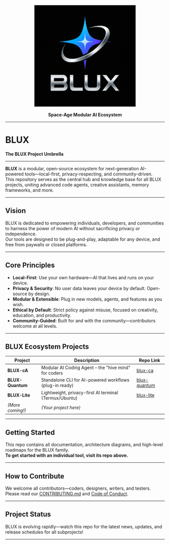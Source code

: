 <div align="center">

  <img src="assets/logo/blux-logo.png" alt="BLUX Logo" width="320" />

  <br/>

  <b>Space-Age Modular AI Ecosystem</b>

</div>

---

# BLUX

**The BLUX Project Umbrella**

---

**BLUX** is a modular, open-source ecosystem for next-generation AI-powered tools—local-first, privacy-respecting, and community-driven.  
This repository serves as the central hub and knowledge base for all BLUX projects, uniting advanced code agents, creative assistants, memory frameworks, and more.

---

## **Vision**

BLUX is dedicated to empowering individuals, developers, and communities to harness the power of modern AI without sacrificing privacy or independence.  
Our tools are designed to be plug-and-play, adaptable for any device, and free from paywalls or closed platforms.

---

## **Core Principles**

- **Local-First**: Use your own hardware—AI that lives and runs on your device.
- **Privacy & Security**: No user data leaves your device by default. Open-source by design.
- **Modular & Extensible**: Plug in new models, agents, and features as you wish.
- **Ethical by Default**: Strict policy against misuse, focused on creativity, education, and productivity.
- **Community-Guided**: Built for and with the community—contributors welcome at all levels.

---

## **BLUX Ecosystem Projects**

| Project        | Description                                               | Repo Link                                 |
|----------------|----------------------------------------------------------|--------------------------------------------|
| **BLUX-cA**    | Modular AI Coding Agent – the "hive mind" for coders     | [blux-ca](https://github.com/Justadudeinspace/blux-ca)         |
| **BLUX-Quantum**| Standalone CLI for AI-powered workflows (plug-in ready) | [blux-quantum](https://github.com/Justadudeinspace/blux-quantum) |
| **BLUX-Lite**  | Lightweight, privacy-first AI terminal (Termux/Ubuntu)   | [blux-lite](https://github.com/Justadudeinspace/blux-lite)     |
| *(More coming!)*| *(Your project here)*                                   |                                        |

---

## **Getting Started**

This repo contains all documentation, architecture diagrams, and high-level roadmaps for the BLUX family.  
**To get started with an individual tool, visit its repo above.**

---

## **How to Contribute**

We welcome all contributors—coders, designers, writers, and testers.  
Please read our [CONTRIBUTING.md](CONTRIBUTING.md) and [Code of Conduct](CODE_OF_CONDUCT.md).

---

## **Project Status**

BLUX is evolving rapidly—watch this repo for the latest news, updates, and release schedules for all subprojects!

---
